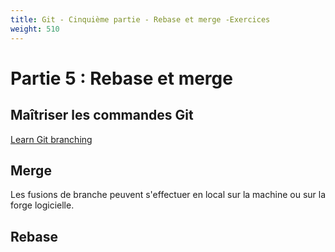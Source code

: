```yaml
---
title: Git - Cinquième partie - Rebase et merge -Exercices
weight: 510
---
```


<!-- Le faire sur Github ET gitlab ? -->

# Partie 5 : Rebase et merge

## Maîtriser les commandes Git

[Learn Git branching](https://learngitbranching.js.org/?locale=fr_FR)

## Merge

Les fusions de branche peuvent s'effectuer en local sur la machine ou sur la forge logicielle.

<!-- FIXME: donner un exo de ça et dire de faire les 2 -->

## Rebase
